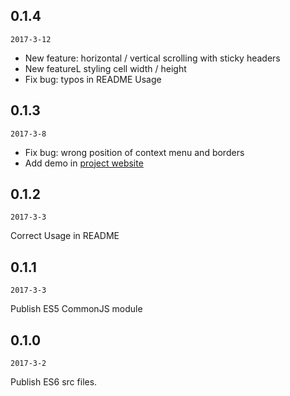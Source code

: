 ## 0.1.4

`2017-3-12`

- New feature: horizontal / vertical scrolling with sticky headers
- New featureL styling cell width / height
- Fix bug: typos in README Usage

## 0.1.3

`2017-3-8`

- Fix bug: wrong position of context menu and borders
- Add demo in [project website](https://miadwang.github.io/sou-react-table)

## 0.1.2

`2017-3-3`

Correct Usage in README


## 0.1.1

`2017-3-3`

Publish ES5 CommonJS module


## 0.1.0

`2017-3-2`

Publish ES6 src files.
